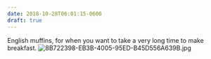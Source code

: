 ```yaml
---
date: 2018-10-28T06:01:15-0600
draft: true
---
```




English muffins, for when you want to take a very long time to make breakfast. ![8B722398-EB3B-4005-95ED-B45D556A639B.jpg](http://ianwhitney.micro.blog/uploads/2018/0da4abee17.jpg)



